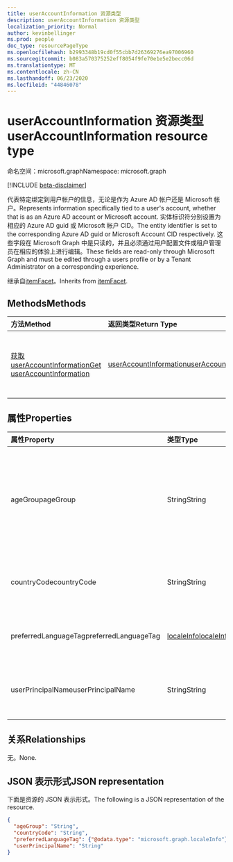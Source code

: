 ```yaml
---
title: userAccountInformation 资源类型
description: userAccountInformation 资源类型
localization_priority: Normal
author: kevinbellinger
ms.prod: people
doc_type: resourcePageType
ms.openlocfilehash: b2993348b19cd0f55cbb7d26369276ea97006960
ms.sourcegitcommit: b083a570375252eff8054f9fe70e1e5e2becc06d
ms.translationtype: MT
ms.contentlocale: zh-CN
ms.lasthandoff: 06/23/2020
ms.locfileid: "44846078"
---
```

# <a name="useraccountinformation-resource-type"></a><span data-ttu-id="e1dae-103">userAccountInformation 资源类型</span><span class="sxs-lookup"><span data-stu-id="e1dae-103">userAccountInformation resource type</span></span>

<span data-ttu-id="e1dae-104">命名空间：microsoft.graph</span><span class="sxs-lookup"><span data-stu-id="e1dae-104">Namespace: microsoft.graph</span></span>

[!INCLUDE [beta-disclaimer](../../includes/beta-disclaimer.md)]

<span data-ttu-id="e1dae-105">代表特定绑定到用户帐户的信息，无论是作为 Azure AD 帐户还是 Microsoft 帐户。</span><span class="sxs-lookup"><span data-stu-id="e1dae-105">Represents information specifically tied to a user's account, whether that is as an Azure AD account or Microsoft account.</span></span> <span data-ttu-id="e1dae-106">实体标识符分别设置为相应的 Azure AD guid 或 Microsoft 帐户 CID。</span><span class="sxs-lookup"><span data-stu-id="e1dae-106">The entity identifier is set to the corresponding Azure AD guid or Microsoft Account CID respectively.</span></span> <span data-ttu-id="e1dae-107">这些字段在 Microsoft Graph 中是只读的，并且必须通过用户配置文件或租户管理员在相应的体验上进行编辑。</span><span class="sxs-lookup"><span data-stu-id="e1dae-107">These fields are read-only through Microsoft Graph and must be edited through a users profile or by a Tenant Administrator on a corresponding experience.</span></span>

<span data-ttu-id="e1dae-108">继承自[itemFacet](itemfacet.md)。</span><span class="sxs-lookup"><span data-stu-id="e1dae-108">Inherits from [itemFacet](itemfacet.md).</span></span>

## <a name="methods"></a><span data-ttu-id="e1dae-109">Methods</span><span class="sxs-lookup"><span data-stu-id="e1dae-109">Methods</span></span>

| <span data-ttu-id="e1dae-110">方法</span><span class="sxs-lookup"><span data-stu-id="e1dae-110">Method</span></span>                                                             | <span data-ttu-id="e1dae-111">返回类型</span><span class="sxs-lookup"><span data-stu-id="e1dae-111">Return Type</span></span>                                         | <span data-ttu-id="e1dae-112">说明</span><span class="sxs-lookup"><span data-stu-id="e1dae-112">Description</span></span>                                                                   |
|:-------------------------------------------------------------------|:----------------------------------------------------|:------------------------------------------------------------------------------|
| [<span data-ttu-id="e1dae-113">获取 userAccountInformation</span><span class="sxs-lookup"><span data-stu-id="e1dae-113">Get userAccountInformation</span></span>](../api/useraccountinformation-get.md) | [<span data-ttu-id="e1dae-114">userAccountInformation</span><span class="sxs-lookup"><span data-stu-id="e1dae-114">userAccountInformation</span></span>](useraccountinformation.md) | <span data-ttu-id="e1dae-115">读取**userAccountInformation**对象的属性和关系。</span><span class="sxs-lookup"><span data-stu-id="e1dae-115">Read the properties and relationships of a **userAccountInformation** object.</span></span> |

## <a name="properties"></a><span data-ttu-id="e1dae-116">属性</span><span class="sxs-lookup"><span data-stu-id="e1dae-116">Properties</span></span>

| <span data-ttu-id="e1dae-117">属性</span><span class="sxs-lookup"><span data-stu-id="e1dae-117">Property</span></span>             | <span data-ttu-id="e1dae-118">类型</span><span class="sxs-lookup"><span data-stu-id="e1dae-118">Type</span></span>                        | <span data-ttu-id="e1dae-119">Description</span><span class="sxs-lookup"><span data-stu-id="e1dae-119">Description</span></span>                                                                                                                               |
|:---------------------|:----------------------------|:------------------------------------------------------------------------------------------------------------------------------------------|
| <span data-ttu-id="e1dae-120">ageGroup</span><span class="sxs-lookup"><span data-stu-id="e1dae-120">ageGroup</span></span>             | <span data-ttu-id="e1dae-121">String</span><span class="sxs-lookup"><span data-stu-id="e1dae-121">String</span></span>                      | <span data-ttu-id="e1dae-122">显示用户的年龄组。</span><span class="sxs-lookup"><span data-stu-id="e1dae-122">Shows the age group of user.</span></span> <span data-ttu-id="e1dae-123">允许的 `null` 值 `minor` 、 `notAdult` 和 `adult` 由目录生成且不能更改。</span><span class="sxs-lookup"><span data-stu-id="e1dae-123">Allowed values `null`, `minor`, `notAdult` and `adult` are generated by the directory and cannot be changed.</span></span> |
| <span data-ttu-id="e1dae-124">countryCode</span><span class="sxs-lookup"><span data-stu-id="e1dae-124">countryCode</span></span>          | <span data-ttu-id="e1dae-125">String</span><span class="sxs-lookup"><span data-stu-id="e1dae-125">String</span></span>                      | <span data-ttu-id="e1dae-126">包含与用户帐户关联的双字符国家/地区代码。</span><span class="sxs-lookup"><span data-stu-id="e1dae-126">Contains the two-character country code associated with the users account.</span></span>                                                                |
| <span data-ttu-id="e1dae-127">preferredLanguageTag</span><span class="sxs-lookup"><span data-stu-id="e1dae-127">preferredLanguageTag</span></span> | [<span data-ttu-id="e1dae-128">localeInfo</span><span class="sxs-lookup"><span data-stu-id="e1dae-128">localeInfo</span></span>](localeinfo.md) | <span data-ttu-id="e1dae-129">包含用户与帐户相关的首选语言。</span><span class="sxs-lookup"><span data-stu-id="e1dae-129">Contains the language the user has associated as preferred for the account.</span></span>                                                               |
| <span data-ttu-id="e1dae-130">userPrincipalName</span><span class="sxs-lookup"><span data-stu-id="e1dae-130">userPrincipalName</span></span>    | <span data-ttu-id="e1dae-131">String</span><span class="sxs-lookup"><span data-stu-id="e1dae-131">String</span></span>                      | <span data-ttu-id="e1dae-132">与帐户关联的用户的用户主体名称（UPN）。</span><span class="sxs-lookup"><span data-stu-id="e1dae-132">The user principal name (UPN) of the user associated with the account.</span></span>                                                                    |

## <a name="relationships"></a><span data-ttu-id="e1dae-133">关系</span><span class="sxs-lookup"><span data-stu-id="e1dae-133">Relationships</span></span>

<span data-ttu-id="e1dae-134">无。</span><span class="sxs-lookup"><span data-stu-id="e1dae-134">None.</span></span>

## <a name="json-representation"></a><span data-ttu-id="e1dae-135">JSON 表示形式</span><span class="sxs-lookup"><span data-stu-id="e1dae-135">JSON representation</span></span>

<span data-ttu-id="e1dae-136">下面是资源的 JSON 表示形式。</span><span class="sxs-lookup"><span data-stu-id="e1dae-136">The following is a JSON representation of the resource.</span></span>

<!-- {
  "blockType": "resource",
  "optionalProperties": [

  ],
  "@odata.type": "microsoft.graph.userAccountInformation",
  "baseType": ""
}-->

```json
{
  "ageGroup": "String",
  "countryCode": "String",
  "preferredLanguageTag": {"@odata.type": "microsoft.graph.localeInfo"},
  "userPrincipalName": "String"
}
```

<!-- uuid: 16cd6b66-4b1a-43a1-adaf-3a886856ed98
2019-02-04 14:57:30 UTC -->
<!-- {
  "type": "#page.annotation",
  "description": "userAccountInformation resource",
  "keywords": "",
  "section": "documentation",
  "tocPath": ""
}-->

